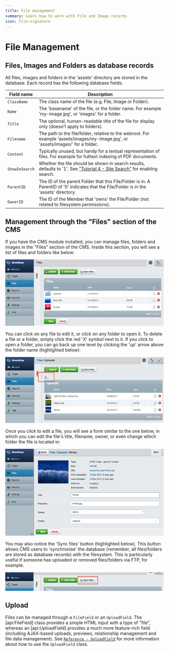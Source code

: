 ```yaml
---
title: File management
summary: Learn how to work with File and Image records
icon: file-signature
---
```

# File Management

## Files, Images and Folders as database records

All files, images and folders in the 'assets' directory are stored in the database. Each record has the following database fields:

| Field name     | Description                                                                                                                                          |
| ----------     | -----------                                                                                                                                          |
| `ClassName`    | The class name of the file (e.g. File, Image or Folder).                                                                                             |
| `Name`         | The 'basename' of the file, or the folder name. For example 'my-image.jpg', or 'images' for a folder.                                                |
| `Title`        | The optional, human-readable title of the file for display only (doesn't apply to folders).                                                          |
| `Filename`     | The path to the file/folder, relative to the webroot. For example 'assets/images/my-image.jpg', or 'assets/images/' for a folder.                    |
| `Content`      | Typically unused, but handy for a textual representation of files. For example for fulltext indexing of PDF documents.                               |
| `ShowInSearch` | Whether the file should be shown in search results, defaults to '1'. See ["Tutorial 4 - Site Search"](/tutorials/site_search) for enabling search. |
| `ParentID`     | The ID of the parent Folder that this File/Folder is in. A ParentID of '0' indicates that the File/Folder is in the 'assets' directory.              |
| `OwnerID`      | The ID of the Member that 'owns' the File/Folder (not related to filesystem permissions).                                                            |

## Management through the "Files" section of the CMS

If you have the CMS module installed, you can manage files, folders and images in the "Files" section of the CMS. Inside this section, you will see a list of files and folders like below:

![](../../_images/assets.png)

You can click on any file to edit it, or click on any folder to open it. To delete a file or a folder, simply click the red 'X' symbol next to it. If you click to open a folder, you can go back up one level by clicking the 'up' arrow above the folder name (highlighted below):

![](../../_images/assets_up.png)

Once you click to edit a file, you will see a form similar to the one below, in which you can edit the file's title, filename, owner, or even change which folder the file is located in:

![](../../_images/assets_editform.png)

You may also notice the 'Sync files' button (highlighted below). This button allows CMS users to 'synchronise' the database (remember, all files/folders are stored as database records) with the filesystem. This is particularly useful if someone has uploaded or removed files/folders via FTP, for example.

![](../../_images/assets_sync.png)

## Upload

Files can be managed through a `FileField` or an `UploadField`. The [api:FileField] class provides a simple HTML input with a type of "file", whereas an [api:UploadField] provides a much more feature-rich field (including AJAX-based uploads, previews, relationship management and file data management). See [`Reference - UploadField`](/developer_guides/forms/field_types/uploadfield) for more information about how to use the `UploadField` class.
